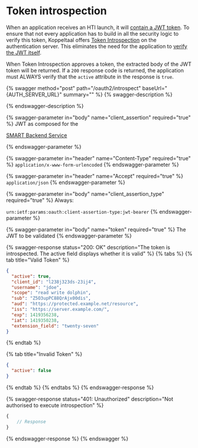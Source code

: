 # Token introspection

When an application receives an HTI launch, it will [contain a JWT token](../launch-samenstellen/). To ensure that not every application has to build in all the security logic to verify this token, Koppeltaal offers [Token Introspection](https://datatracker.ietf.org/doc/html/rfc7662) on the authentication server. This eliminates the need for the application to [verify the JWT itself](./#verify-the-jwt-yourself).&#x20;

When Token Introspection approves a token, the extracted body of the JWT token will be returned. If a `200` response code is returned, the application must ALWAYS verify that the `active` attribute in the response is `true`.

{% swagger method="post" path="/oauth2/introspect" baseUrl="{AUTH_SERVER_URL}" summary="" %}
{% swagger-description %}

{% endswagger-description %}

{% swagger-parameter in="body" name="client_assertion" required="true" %}
JWT as composed for the 

[SMART Backend Service](../../connectie-maken-met-koppeltaal/toegang-tot-koppeltaal.md#1.-jwt-samenstellen)


{% endswagger-parameter %}

{% swagger-parameter in="header" name="Content-Type" required="true" %}
`application/x-www-form-urlencoded`
{% endswagger-parameter %}

{% swagger-parameter in="header" name="Accept" required="true" %}
`application/json`
{% endswagger-parameter %}

{% swagger-parameter in="body" name="client_assertion_type" required="true" %}
Always: 

`urn:ietf:params:oauth:client-assertion-type:jwt-bearer`
{% endswagger-parameter %}

{% swagger-parameter in="body" name="token" required="true" %}
The JWT to be validated
{% endswagger-parameter %}

{% swagger-response status="200: OK" description="The token is introspected. The active field displays whether it is valid" %}
{% tabs %}
{% tab title="Valid Token" %}
```json
{
  "active": true,
  "client_id": "l238j323ds-23ij4",
  "username": "jdoe",
  "scope": "read write dolphin",
  "sub": "Z5O3upPC88QrAjx00dis",
  "aud": "https://protected.example.net/resource",
  "iss": "https://server.example.com/",
  "exp": 1419356238,
  "iat": 1419350238,
  "extension_field": "twenty-seven"
}
```
{% endtab %}

{% tab title="Invalid Token" %}
```json
{
  "active": false
}
```
{% endtab %}
{% endtabs %}
{% endswagger-response %}

{% swagger-response status="401: Unauthorized" description="Not authorised to execute introspection" %}
```javascript
{
    // Response
}
```
{% endswagger-response %}
{% endswagger %}

